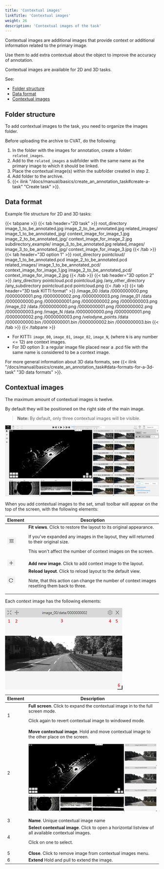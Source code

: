 ```yaml
---
title: 'Contextual images'
linkTitle: 'Contextual images'
weight: 26
description: 'Contextual images of the task'
---
```


Contextual images are additional images that provide
context or additional information related to the primary image.

Use them to add extra contextual about the object to improve the accuracy of annotation.

Contextual images are available for 2D and 3D tasks.

See:

- [Folder structure](#folder-structure)
- [Data format](#data-format)
- [Contextual images](#contextual-images)

## Folder structure

To add contextual images to the task, you need to organize
the images folder.

Before uploading the archive to CVAT, do the following:

1. In the folder with the images for annotation, create a folder: `related_images`.
2. Add to the `related_images` a subfolder with the same name
   as the primary image to which it should be linked.
3. Place the contextual image(s) within the subfolder created in step 2.
4. Add folder to the archive.
5. {{< ilink "/docs/manual/basics/create_an_annotation_task#create-a-task" "Create task" >}}.

## Data format

Example file structure for 2D and 3D tasks:

{{< tabpane >}}
{{< tab header="2D task" >}}
  root_directory
    image_1_to_be_annotated.jpg
    image_2_to_be_annotated.jpg
    related_images/
      image_1_to_be_annotated_jpg/
        context_image_for_image_1.jpg
      image_2_to_be_annotated_jpg/
        context_image_for_image_2.jpg
     subdirectory_example/
        image_3_to_be_annotated.jpg
         related_images/
          image_3_to_be_annotated_jpg/
             context_image_for_image_3.jpg
{{< /tab >}}
{{< tab header="3D option 1" >}}
 root_directory
    pointcloud/
      image_1_to_be_annotated.pcd
      image_2_to_be_annotated.pcd
    related_images/
      image_1_to_be_annotated_pcd/
        context_image_for_image_1.jpg
      image_2_to_be_annotated_pcd/
        context_image_for_image_2.jpg
{{< /tab >}}
{{< tab header="3D option 2" >}}
 /any_directory
    pointcloud.pcd
    pointcloud.jpg
/any_other_directory
    /any_subdirectory
        pointcloud.pcd
        pointcloud.png
{{< /tab >}}
{{< tab header="3D task KITTI format" >}}
 /image_00
    /data
        /0000000000.png
        /0000000001.png
        /0000000002.png
        /0000000003.png
/image_01
    /data
        /0000000000.png
        /0000000001.png
        /0000000002.png
        /0000000003.png
/image_02
    /data
        /0000000000.png
        /0000000001.png
        /0000000002.png
        /0000000003.png
/image_N
    /data
        /0000000000.png
        /0000000001.png
        /0000000002.png
        /0000000003.png
/velodyne_points
    /data
        /0000000000.bin
        /0000000001.bin
        /0000000002.bin
        /0000000003.bin
{{< /tab >}}
{{< /tabpane >}}

- For KITTI: `image_00`, `image_01`, `image_02`, `image_N`,
(where `N` is any number <= 12) are context images.
- For 3D option 3: a regular image file placed near
a .pcd file with the same name is considered to be a context image.

For more general information about 3D data formats,
see {{< ilink "/docs/manual/basics/create_an_annotation_task#data-formats-for-a-3d-task" "3D data formats" >}}.

## Contextual images

The maximum amount of contextual images is twelve.

By default they will be positioned on the right side of the main image.

> **Note:** By default, only three contextual images will be visible.

![contex_images_1](/images/context_img_01.jpg)

When you add contextual images to the set,
small toolbar will appear on the top of the screen, with the following elements:

<!--lint disable maximum-line-length-->

| Element                                        | Description                                                                                                                                                                                                                        |
| ---------------------------------------------- | ---------------------------------------------------------------------------------------------------------------------------------------------------------------------------------------------------------------------------------- |
| ![contex_images_4](/images/context_img_04.jpg) | **Fit views**. Click to restore the layout to its original appearance. <p>If you've expanded any images in the layout, they will returned to their original size. <p>This won't affect the number of context images on the screen. |
| ![contex_images_5](/images/context_img_05.jpg) | **Add new image**. Click to add context image to the layout.                                                                                                                                                                       |
| ![contex_images_6](/images/context_img_06.jpg) | **Reload layout**. Click to reload layout to the default view. <p>Note, that this action can change the number of context images resetting them back to three.                                                                      |

<!--lint enable maximum-line-length-->

Each context image has the following elements:

![contex_images_2](/images/context_img_02.jpg)

<!--lint disable maximum-line-length-->

| Element | Description                                                                                                                             |
| ------- | --------------------------------------------------------------------------------------------------------------------------------------- |
| 1       | **Full screen**. Click to expand the contextual image in to the full screen mode. <p>Click again to revert contextual image to windowed mode. |
| 2       | **Move contextual image**. Hold and move contextual image to the other place on the screen. <p>![contex_images_3](/images/context_img_03.gif) |
| 3       | **Name**. Unique contextual image name                                                                                                     |
| 4       | **Select contextual image**. Click to open a horizontal listview of all available contextual images. <p>Click on one to select.               |
| 5       | **Close**. Click to remove image from contextual images menu.                                                         |
| 6       | **Extend** Hold and pull to extend the image.                                                                                           |

<!--lint enable maximum-line-length-->
